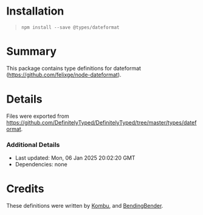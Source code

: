 # Installation
> `npm install --save @types/dateformat`

# Summary
This package contains type definitions for dateformat (https://github.com/felixge/node-dateformat).

# Details
Files were exported from https://github.com/DefinitelyTyped/DefinitelyTyped/tree/master/types/dateformat.

### Additional Details
 * Last updated: Mon, 06 Jan 2025 20:02:20 GMT
 * Dependencies: none

# Credits
These definitions were written by [Kombu](https://github.com/aicest), and [BendingBender](https://github.com/BendingBender).
